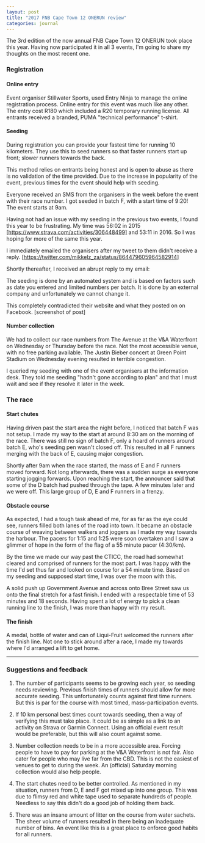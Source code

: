 ```yaml
---
layout: post
title: "2017 FNB Cape Town 12 ONERUN review"
categories: journal
---
```


The 3rd edition of the now annual FNB Cape Town 12 ONERUN took place this year.
Having now participated it in all 3 events, I'm going to share my thoughts on
the most recent one.

### Registration

#### Online entry

Event organiser Stillwater Sports, used Entry Ninja to manage the online
registration process. Online entry for this event was much like any other. The
entry cost R180 which included a R20 temporary running license. All entrants
received a branded, PUMA "technical performance" t-shirt.

#### Seeding

During registration you can provide your fastest time for running 10 kilometers.
They use this to seed runners so that faster runners start up front; slower
runners towards the back.

This method relies on entrants being honest and is open to abuse as there is no
validation of the time provided. Due to the increase in popularity of the event,
previous times for the event should help with seeding.

Everyone received an SMS from the organisers in the week before the event with
their race number. I got seeded in batch F, with a start time of 9:20! The event
starts at 9am.

Having not had an issue with my seeding in the previous two events, I found this
year to be frustrating. My time was 56:02 in 2015 [https://www.strava.com/activities/306448499] and 53:11 in 2016. So I was hoping for more of the same this year.

I immediately emailed the organisers after my tweet to them didn't receive a reply. [https://twitter.com/mikkelz_za/status/864479605964582914]

Shortly thereafter, I received an abrupt reply to my email:

The seeding is done by an automated system and is based on factors such as date you entered and limited numbers per batch. It is done by an external company and unfortunately we cannot change it.

This completely contradicted their website and what they posted on on Facebook. [screenshot of post]

#### Number collection

We had to collect our race numbers from The Avenue at the V&A Waterfront on Wednesday or Thursday before the race. Not the most accessible venue, with no free parking available. The Justin Bieber concert at Green Point Stadium on Wednesday evening resulted in terrible congestion.

I queried my seeding with one of the event organisers at the information desk. They told me seeding "hadn't gone according to plan" and that I must wait and see if they resolve it later in the week.

### The race

#### Start chutes

Having driven past the start area the night before, I noticed that batch F was not setup.  I made my way to the start at around 8:30 am on the morning of the race. There was still no sign of batch F, only a hoard of runners around batch E, who's seeding pen wasn't closed off. This resulted in all F runners merging with the back of E, causing major congestion.

Shortly after 9am when the race started, the mass of E and F runners moved forward. Not long afterwards, there was a sudden surge as everyone starting jogging forwards. Upon reaching the start, the announcer said that some of the D batch had pushed through the tape. A few minutes later and we were off. This large group of D, E and F runners in a frenzy.

#### Obstacle course

As expected, I had a tough task ahead of me, for as far as the eye could see, runners filled both lanes of the road into town. It became an obstacle course of weaving between walkers and joggers as I made my way towards the harbour. The pacers for 1:15 and 1:25 were soon overtaken and I saw a glimmer of hope in the form of the flag of a 55 minute pacer (4:30/km).

By the time we made our way past the CTICC, the road had somewhat cleared and comprised of runners for the most part. I was happy with the time I'd set thus far and looked on course for a 54 minute time. Based on my seeding and supposed start time, I was over the moon with this.

A solid push up Government Avenue and across onto Bree Street saw us onto the final stretch for a fast finish. I ended with a respectable time of 53 minutes and 18 seconds. Having spent a lot of energy to pick a clean running line to the finish, I was more than happy with my result.

#### The finish

A medal, bottle of water and can of Liqui-Fruit welcomed the runners after the finish line. Not one to stick around after a race, I made my towards where I'd arranged a lift to get home.

---

### Suggestions and feedback

1. The number of participants seems to be growing each year, so seeding needs reviewing. Previous finish times of runners should allow for more accurate seeding. This unfortunately counts against first time runners. But this is par for the course with most timed, mass-participation events.

2. If 10 km personal best times count towards seeding, then a way of verifying this must take place. It could be as simple as a link to an activity on Strava or Garmin Connect. Using an official event result would be preferable, but this will also count against some.

3. Number collection needs to be in a more accessible  area. Forcing people to have to pay for parking at the V&A Waterfront is not fair. Also cater for people who may live far from the CBD. This is not the easiest of venues to get to during the week. An (official) Saturday morning collection would also help people.

4. The start chutes need to be better controlled. As mentioned in my situation, runners from D, E and F got mixed up into one group. This was due to flimsy red and white tape used to separate hundreds of people. Needless to say this didn't do a good job of holding them back.

5. There was an insane amount of litter on the course from water sachets. The sheer volume of runners resulted in there being an inadequate number of bins. An event like this is a great place to enforce good habits for all runners.
